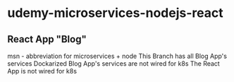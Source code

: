 # udemy-microservices-nodejs-react
## React App "Blog"
msn - abbreviation for microservices + node
This Branch has all Blog App's services Dockarized
Blog App's services are not wired for k8s
The React App is not wired for k8s
